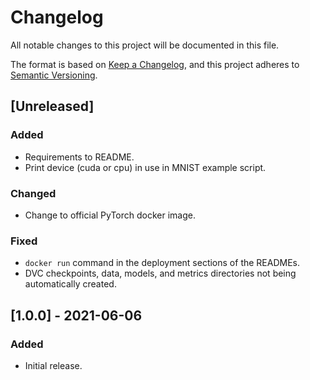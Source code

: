 # Changelog

All notable changes to this project will be documented in this file.

The format is based on [Keep a Changelog](https://keepachangelog.com/en/1.0.0/),
and this project adheres to [Semantic Versioning](https://semver.org/spec/v2.0.0.html).

## [Unreleased]

### Added

- Requirements to README.
- Print device (cuda or cpu) in use in MNIST example script.

### Changed

- Change to official PyTorch docker image.

### Fixed

- `docker run` command in the deployment sections of the READMEs.
- DVC checkpoints, data, models, and metrics directories not being automatically created.

## [1.0.0] - 2021-06-06

### Added

- Initial release.

